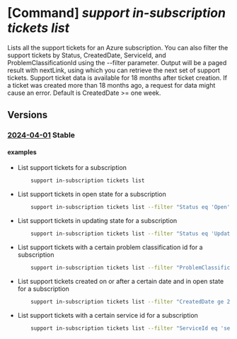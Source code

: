 # [Command] _support in-subscription tickets list_

Lists all the support tickets for an Azure subscription. You can also filter the support tickets by Status, CreatedDate, ServiceId, and ProblemClassificationId using the --filter parameter. Output will be a paged result with nextLink, using which you can retrieve the next set of support tickets.  Support ticket data is available for 18 months after ticket creation. If a ticket was created more than 18 months ago, a request for data might cause an error. Default is CreatedDate >= one week.

## Versions

### [2024-04-01](/Resources/mgmt-plane/L3N1YnNjcmlwdGlvbnMve30vcHJvdmlkZXJzL21pY3Jvc29mdC5zdXBwb3J0L3N1cHBvcnR0aWNrZXRz/2024-04-01.xml) **Stable**

<!-- mgmt-plane /subscriptions/{}/providers/microsoft.support/supporttickets 2024-04-01 -->

#### examples

- List support tickets for a subscription
    ```bash
        support in-subscription tickets list
    ```

- List support tickets in open state for a subscription
    ```bash
        support in-subscription tickets list --filter "Status eq 'Open'"
    ```

- List support tickets in updating state for a subscription
    ```bash
        support in-subscription tickets list --filter "Status eq 'Updating'"
    ```

- List support tickets with a certain problem classification id for a subscription
    ```bash
        support in-subscription tickets list --filter "ProblemClassificationId eq 'problem_classification_guid'"
    ```

- List support tickets created on or after a certain date and in open state for a subscription
    ```bash
        support in-subscription tickets list --filter "CreatedDate ge 2024-01-01T22:08:51Z and Status eq 'Open'"
    ```

- List support tickets with a certain service id for a subscription
    ```bash
        support in-subscription tickets list --filter "ServiceId eq 'service_guid'"
    ```
